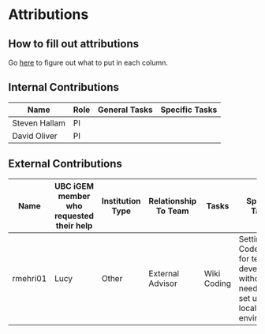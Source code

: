 # Attributions

## How to fill out attributions

Go [here](https://competition.igem.org/deliverables/project-attribution) to figure out what to put in each column.

## Internal Contributions

| Name          | Role | General Tasks | Specific Tasks |
| ------------- | ---- | ------------- | -------------- |
| Steven Hallam | PI   |               |                |
| David Oliver  | PI   |               |                |

## External Contributions

| Name     | UBC iGEM member who requested their help | Institution Type | Relationship To Team | Tasks       | Specific Tasks                                                                          |
| -------- | ---------------------------------------- | ---------------- | -------------------- | ----------- | --------------------------------------------------------------------------------------- |
| rmehri01 | Lucy                                     | Other            | External Advisor     | Wiki Coding | Setting up Codespaces for team to develop without needing to set up a local environment |
